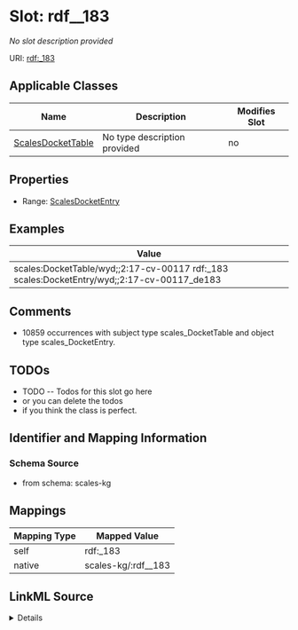 

# Slot: rdf__183


_No slot description provided_





URI: [rdf:_183](http://www.w3.org/1999/02/22-rdf-syntax-ns#_183)



<!-- no inheritance hierarchy -->





## Applicable Classes

| Name | Description | Modifies Slot |
| --- | --- | --- |
| [ScalesDocketTable](../classes/ScalesDocketTable.md) | No type description provided |  no  |







## Properties

* Range: [ScalesDocketEntry](../classes/ScalesDocketEntry.md)






## Examples

| Value |
| --- |
| scales:DocketTable/wyd;;2:17-cv-00117 rdf:_183 scales:DocketEntry/wyd;;2:17-cv-00117_de183 |

## Comments

* 10859 occurrences with subject type scales_DocketTable and object type scales_DocketEntry.

## TODOs

* TODO -- Todos for this slot go here
* or you can delete the todos
* if you think the class is perfect.

## Identifier and Mapping Information







### Schema Source


* from schema: scales-kg




## Mappings

| Mapping Type | Mapped Value |
| ---  | ---  |
| self | rdf:_183 |
| native | scales-kg/:rdf__183 |




## LinkML Source

<details>
```yaml
name: rdf__183
description: No slot description provided
todos:
- TODO -- Todos for this slot go here
- or you can delete the todos
- if you think the class is perfect.
comments:
- 10859 occurrences with subject type scales_DocketTable and object type scales_DocketEntry.
examples:
- value: scales:DocketTable/wyd;;2:17-cv-00117 rdf:_183 scales:DocketEntry/wyd;;2:17-cv-00117_de183
from_schema: scales-kg
rank: 1000
slot_uri: rdf:_183
alias: rdf__183
domain_of:
- scales_DocketTable
range: scales_DocketEntry

```
</details>